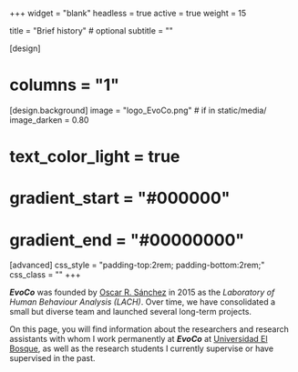 +++
widget = "blank"
headless = true
active = true
weight = 15

title = "Brief history"  # optional
subtitle = ""

[design]
  # columns = "1"

[design.background]
  image = "logo_EvoCo.png"   # if in static/media/
  image_darken = 0.80
  # text_color_light = true
  # gradient_start = "#000000"
  # gradient_end   = "#00000000"

[advanced]
 css_style = "padding-top:2rem; padding-bottom:2rem;"
 css_class = ""
+++

***EvoCo*** was founded by [Oscar R. Sánchez](/en/author/oscar-r.-sanchez) in 2015 as the *Laboratory of Human Behaviour Analysis (LACH)*. Over time, we have consolidated a small but diverse team and launched several long-term projects.  

On this page, you will find information about the researchers and research assistants with whom I work permanently at ***EvoCo*** at [Universidad El Bosque](https://www.uelbosque.edu.co/), as well as the research students I currently supervise or have supervised in the past.  
